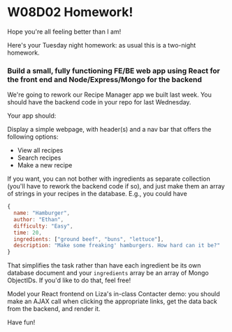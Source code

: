 # W08D02 Homework!

Hope you're all feeling better than I am!

Here's your Tuesday night homework: as usual this is a two-night homework.

### Build a small, fully functioning FE/BE web app using React for the front end and Node/Express/Mongo for the backend

We're going to rework our Recipe Manager app we built last week. You should have the backend code in your repo for last Wednesday.

Your app should:

Display a simple webpage, with header(s) and a nav bar that offers the following options:
- View all recipes
- Search recipes
- Make a new recipe

If you want, you can not bother with ingredients as separate collection (you'll have to rework the backend code if so), and just make them an array of strings in your recipes in the database. E.g., you could have
```js
{
  name: "Hamburger",
  author: "Ethan",
  difficulty: "Easy",
  time: 20,
  ingredients: ["ground beef", "buns", "lettuce"],
  description: "Make some freaking' hamburgers. How hard can it be?"
}
```

That simplifies the task rather than have each ingredient be its own database document and your `ingredients` array be an array of Mongo ObjectIDs. If you'd like to do that, feel free!

Model your React frontend on Liza's in-class Contacter demo: you should make an AJAX call when clicking the appropriate links, get the data back from the backend, and render it.

Have fun!
